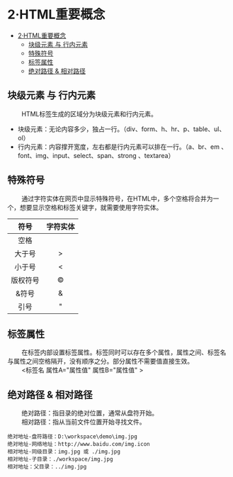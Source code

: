 # 2·HTML重要概念

<!-- TOC -->
* [2·HTML重要概念](#2html重要概念)
  * [块级元素 与 行内元素](#块级元素-与-行内元素)
  * [特殊符号](#特殊符号)
  * [标签属性](#标签属性)
  * [绝对路径 & 相对路径](#绝对路径--相对路径)
<!-- TOC -->

## 块级元素 与 行内元素

&ensp;&ensp;&ensp;&ensp;
HTML标签生成的区域分为块级元素和行内元素。
- 块级元素：无论内容多少，独占一行。（div、form、h、hr、p、table、ul、ol）
- 行内元素：内容撑开宽度，左右都是行内元素可以排在一行。（a、br、em 、font、img、input、select、span、strong 、textarea）

## 特殊符号

&ensp;&ensp;&ensp;&ensp;
通过字符实体在网页中显示特殊符号，在HTML中，多个空格将合并为一个，想要显示空格和标签关键字，就需要使用字符实体。

|  符号  |  字符实体  |
|:----:|:------:|
|  空格  | &nbsp; |
| 大于号  |  &gt;  |
| 小于号  | 	&lt;  |
| 版权符号 | &copy; |
| &符号  | 	&amp; |
|  引号  | &quot; |

## 标签属性

&ensp;&ensp;&ensp;&ensp;
在标签内部设置标签属性。标签同时可以存在多个属性，属性之间、标签名与属性之间空格隔开，没有顺序之分。部分属性不需要值直接生效。  
&ensp;&ensp;&ensp;&ensp;
<标签名 属性A="属性值" 属性B="属性值" >

## 绝对路径 & 相对路径

&ensp;&ensp;&ensp;&ensp;
绝对路径：指目录的绝对位置，通常从盘符开始。  
&ensp;&ensp;&ensp;&ensp;
相对路径：指从当前文件位置开始寻找文件。

```text
绝对地址-盘符路径：D:\workspace\demo\img.jpg
绝对地址-网络地址：http://www.baidu.com/img.icon
相对地址-同级目录：img.jpg 或 ./img.jpg
相对地址-子目录：./workspace/img.jpg
相对地址：父目录：../img.jpg
```